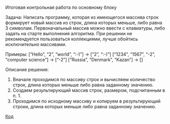 Итоговая контрольная работа по основному блоку

Задача: Написать программу, которая из имеющегося массива строк формирует новый массив из строк, длина которых меньше, либо равна 3 символам. Первоначальный массив можно ввести с клавиатуры, либо задать на старте выполнения алгоритма. При решении не рекомендуется пользоваться коллекциями, лучше обойтись исключительно массивами.

Примеры:
[“Hello”, “2”, “world”, “:-)”] → [“2”, “:-)”]
[“1234”, “1567”, “-2”, “computer science”] → [“-2”]
[“Russia”, “Denmark”, “Kazan”] → []

Описание решения:
1. Вначале проходимся по массиву строк и вычисляем количество строк, длина которых меньше либо равна заданному значению.
2. Создаем результирующий массив строк, размером, подсчитанным в п. 1.
3. Проходимся по исходному массиву и копируем в результирующий строки, длина которых меньше либо равна заданному значению.

[Код](Program.cs) 


